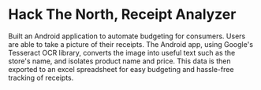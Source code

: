 # Hack The North, Receipt Analyzer
Built an Android application to automate budgeting for consumers. Users are able to take a picture of their receipts. The Android app, using Google's Tesseract OCR library, converts the image into useful text such as the store's name, and isolates product name and price. This data is then exported to an excel spreadsheet for easy budgeting and hassle-free tracking of receipts.
